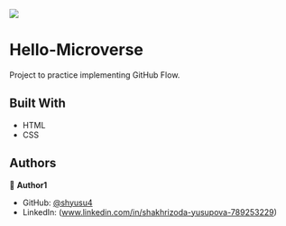 ![](https://img.shields.io/badge/Microverse-blueviolet)
# Hello-Microverse
Project to practice implementing GitHub Flow.

## Built With

- HTML
- CSS

## Authors

👤 **Author1**

- GitHub: [@shyusu4](https://github.com/shyusu4)
- LinkedIn: (www.linkedin.com/in/shakhrizoda-yusupova-789253229)
